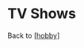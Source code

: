 # TV Shows

Back to [[hobby]]

[//begin]: # "Autogenerated link references for markdown compatibility"
[hobby]: hobby.md "Hobby"
[//end]: # "Autogenerated link references"

